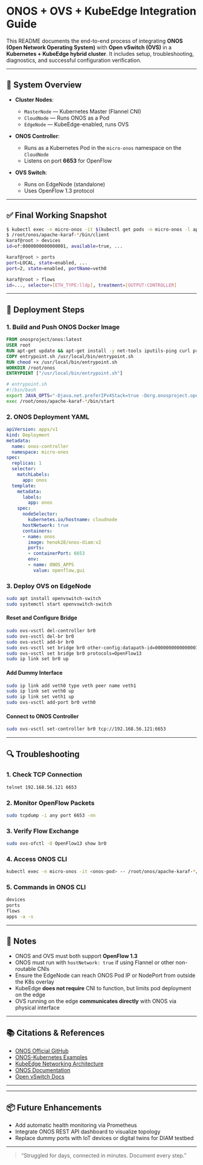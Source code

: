 # ONOS + OVS + KubeEdge Integration Guide

This README documents the end-to-end process of integrating **ONOS (Open Network Operating System)** with **Open vSwitch (OVS)** in a **Kubernetes + KubeEdge hybrid cluster**. It includes setup, troubleshooting, diagnostics, and successful configuration verification.

---

## 📍 System Overview

- **Cluster Nodes**:
  - `MasterNode` — Kubernetes Master (Flannel CNI)
  - `CloudNode` — Runs ONOS as a Pod
  - `EdgeNode` — KubeEdge-enabled, runs OVS

- **ONOS Controller**:
  - Runs as a Kubernetes Pod in the `micro-onos` namespace on the `CloudNode`
  - Listens on port **6653** for OpenFlow

- **OVS Switch**:
  - Runs on EdgeNode (standalone)
  - Uses OpenFlow 1.3 protocol

---

## ✅ Final Working Snapshot

```sh
$ kubectl exec -n micro-onos -it $(kubectl get pods -n micro-onos -l app=onos -o name) -- /bin/bash
$ /root/onos/apache-karaf-*/bin/client
karaf@root > devices
id=of:0000000000000001, available=true, ...

karaf@root > ports
port=LOCAL, state=enabled, ...
port=2, state=enabled, portName=veth0

karaf@root > flows
id=..., selector=[ETH_TYPE:lldp], treatment=[OUTPUT:CONTROLLER]
```
---

## 📘 Deployment Steps

### 1. Build and Push ONOS Docker Image
```Dockerfile
FROM onosproject/onos:latest
USER root
RUN apt-get update && apt-get install -y net-tools iputils-ping curl procps
COPY entrypoint.sh /usr/local/bin/entrypoint.sh
RUN chmod +x /usr/local/bin/entrypoint.sh
WORKDIR /root/onos
ENTRYPOINT ["/usr/local/bin/entrypoint.sh"]
```
```bash
# entrypoint.sh
#!/bin/bash
export JAVA_OPTS="-Djava.net.preferIPv4Stack=true -Dorg.onosproject.openflow.address=0.0.0.0"
exec /root/onos/apache-karaf-*/bin/start
```

### 2. ONOS Deployment YAML
```yaml
apiVersion: apps/v1
kind: Deployment
metadata:
  name: onos-controller
  namespace: micro-onos
spec:
  replicas: 1
  selector:
    matchLabels:
      app: onos
  template:
    metadata:
      labels:
        app: onos
    spec:
      nodeSelector:
        kubernetes.io/hostname: cloudnode
      hostNetwork: true
      containers:
      - name: onos
        image: henok28/onos-diam:v2
        ports:
        - containerPort: 6653
        env:
        - name: ONOS_APPS
          value: openflow,gui
```

### 3. Deploy OVS on EdgeNode
```bash
sudo apt install openvswitch-switch
sudo systemctl start openvswitch-switch
```

#### Reset and Configure Bridge
```bash
sudo ovs-vsctl del-controller br0
sudo ovs-vsctl del-br br0
sudo ovs-vsctl add-br br0
sudo ovs-vsctl set bridge br0 other-config:datapath-id=0000000000000001
sudo ovs-vsctl set bridge br0 protocols=OpenFlow13
sudo ip link set br0 up
```

#### Add Dummy Interface
```bash
sudo ip link add veth0 type veth peer name veth1
sudo ip link set veth0 up
sudo ip link set veth1 up
sudo ovs-vsctl add-port br0 veth0
```

#### Connect to ONOS Controller
```bash
sudo ovs-vsctl set-controller br0 tcp://192.168.56.121:6653
```

---

## 🔍 Troubleshooting

### 1. Check TCP Connection
```bash
telnet 192.168.56.121 6653
```

### 2. Monitor OpenFlow Packets
```bash
sudo tcpdump -i any port 6653 -nn
```

### 3. Verify Flow Exchange
```bash
sudo ovs-ofctl -O OpenFlow13 show br0
```

### 4. Access ONOS CLI
```bash
kubectl exec -n micro-onos -it <onos-pod> -- /root/onos/apache-karaf-*/bin/client
```

### 5. Commands in ONOS CLI
```bash
devices
ports
flows
apps -a -s
```

---

## 📝 Notes
- ONOS and OVS must both support **OpenFlow 1.3**
- ONOS must run with `hostNetwork: true` if using Flannel or other non-routable CNIs
- Ensure the EdgeNode can reach ONOS Pod IP or NodePort from outside the K8s overlay
- KubeEdge **does not require** CNI to function, but limits pod deployment on the edge
- OVS running on the edge **communicates directly** with ONOS via physical interface

---

## 📚 Citations & References
- [ONOS Official GitHub](https://github.com/opennetworkinglab/onos)
- [ONOS-Kubernetes Examples](https://github.com/opennetworkinglab/onos-kubernetes)
- [KubeEdge Networking Architecture](https://kubeedge.io/en/docs/architecture/networking/)
- [ONOS Documentation](https://wiki.onosproject.org/display/ONOS)
- [Open vSwitch Docs](https://docs.openvswitch.org/en/latest/)

---

---

## 📦 Future Enhancements
- Add automatic health monitoring via Prometheus
- Integrate ONOS REST API dashboard to visualize topology
- Replace dummy ports with IoT devices or digital twins for DIAM testbed

---

> “Struggled for days, connected in minutes. Document every step.”

